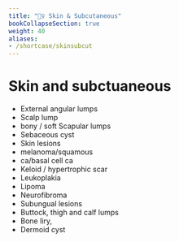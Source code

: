 ```yaml
---
title: "🧘‍♀️ Skin & Subcutaneous"
bookCollapseSection: true
weight: 40
aliases:
- /shortcase/skinsubcut
---
```


# Skin and subctuaneous
- External angular lumps 
- Scalp lump 
- bony / soft Scapular lumps 
- Sebaceous cyst 
- Skin lesions 
- melanoma/squamous 
- ca/basal cell ca 
- Keloid / hypertrophic scar 
- Leukoplakia 
- Lipoma 
- Neurofibroma 
- Subungual lesions 
- Buttock, thigh and calf lumps 
- Bone Iiry, 
- Dermoid cyst

